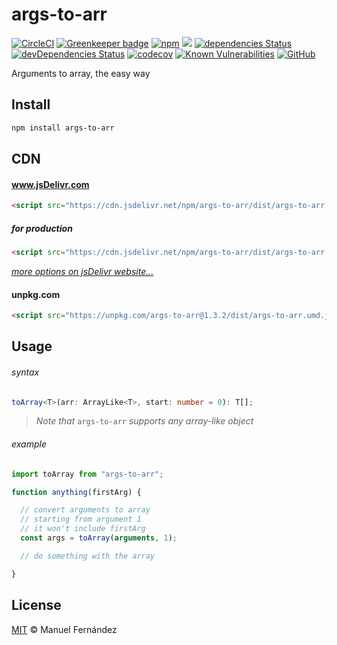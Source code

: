 # args-to-arr

[![CircleCI](https://circleci.com/gh/manferlo81/args-to-arr.svg?style=svg)](https://circleci.com/gh/manferlo81/args-to-arr) [![Greenkeeper badge](https://badges.greenkeeper.io/manferlo81/args-to-arr.svg)](https://greenkeeper.io/) [![npm](https://img.shields.io/npm/v/args-to-arr.svg)](https://www.npmjs.com/package/args-to-arr) [![](https://data.jsdelivr.com/v1/package/npm/args-to-arr/badge?style=rounded)](https://www.jsdelivr.com/package/npm/args-to-arr) [![dependencies Status](https://david-dm.org/manferlo81/args-to-arr/status.svg)](https://david-dm.org/manferlo81/args-to-arr) [![devDependencies Status](https://david-dm.org/manferlo81/args-to-arr/dev-status.svg)](https://david-dm.org/manferlo81/args-to-arr?type=dev) [![codecov](https://codecov.io/gh/manferlo81/args-to-arr/branch/master/graph/badge.svg)](https://codecov.io/gh/manferlo81/args-to-arr) [![Known Vulnerabilities](https://snyk.io/test/github/manferlo81/args-to-arr/badge.svg?targetFile=package.json)](https://snyk.io/test/github/manferlo81/args-to-arr?targetFile=package.json) [![GitHub](https://img.shields.io/github/license/manferlo81/args-to-arr.svg)](LICENSE)

Arguments to array, the easy way

## Install

```sh
npm install args-to-arr
```

## CDN

#### www.jsDelivr.com

```html
<script src="https://cdn.jsdelivr.net/npm/args-to-arr/dist/args-to-arr.umd.js"></script>
```

##### for production

```html
<script src="https://cdn.jsdelivr.net/npm/args-to-arr/dist/args-to-arr.umd.min.js"></script>
```

*[more options on jsDelivr website...](https://www.jsdelivr.com/package/npm/args-to-arr)*

#### unpkg.com

```html
<script src="https://unpkg.com/args-to-arr@1.3.2/dist/args-to-arr.umd.js"></script>
```

## Usage

###### syntax

```typescript
toArray<T>(arr: ArrayLike<T>, start: number = 0): T[];
```

> *Note that* `args-to-arr` *supports any array-like object*

###### example

```javascript
import toArray from "args-to-arr";

function anything(firstArg) {

  // convert arguments to array
  // starting from argument 1
  // it won't include firstArg
  const args = toArray(arguments, 1);

  // do something with the array

}
```

## License

[MIT](LICENSE) &copy; Manuel Fernández
